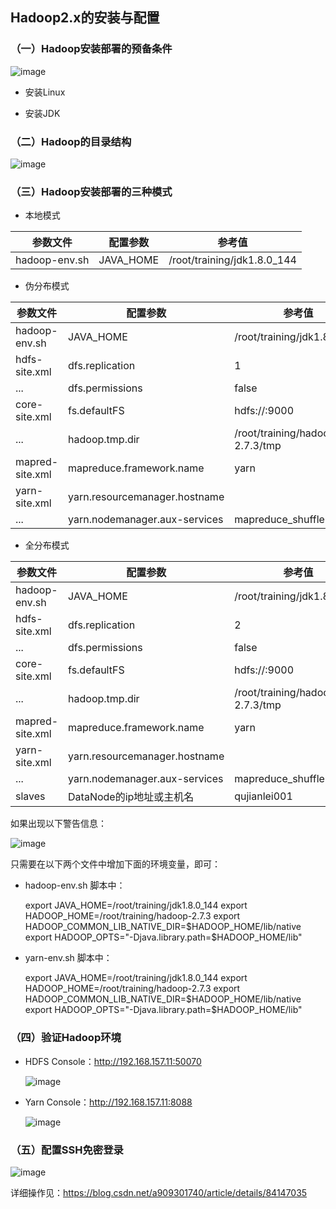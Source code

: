 ## Hadoop2.x的安装与配置

### （一）Hadoop安装部署的预备条件

![image](https://github.com/MrQuJL/hadoop-guide/blob/master/02-搭建Hadoop的环境/imgs/hadoop-logo.jpg)

* 安装Linux

* 安装JDK

### （二）Hadoop的目录结构

![image](https://github.com/MrQuJL/hadoop-guide/blob/master/02-搭建Hadoop的环境/imgs/hadoop.png)

### （三）Hadoop安装部署的三种模式

* 本地模式

参数文件 | 配置参数 | 参考值
---|---|---
hadoop-env.sh | JAVA_HOME | /root/training/jdk1.8.0_144

* 伪分布模式

参数文件 | 配置参数 | 参考值
---|---|---
hadoop-env.sh | JAVA_HOME | /root/training/jdk1.8.0_144
hdfs-site.xml | dfs.replication | 1
... | dfs.permissions | false
core-site.xml | fs.defaultFS | hdfs://<hostname>:9000
... | hadoop.tmp.dir | /root/training/hadoop-2.7.3/tmp
mapred-site.xml | mapreduce.framework.name | yarn
yarn-site.xml | yarn.resourcemanager.hostname | <hostname>
... | yarn.nodemanager.aux-services | mapreduce_shuffle

* 全分布模式

参数文件 | 配置参数 | 参考值
---|---|---
hadoop-env.sh | JAVA_HOME | /root/training/jdk1.8.0_144
hdfs-site.xml | dfs.replication | 2
... | dfs.permissions | false
core-site.xml | fs.defaultFS | hdfs://<hostname>:9000
... | hadoop.tmp.dir | /root/training/hadoop-2.7.3/tmp
mapred-site.xml | mapreduce.framework.name | yarn
yarn-site.xml | yarn.resourcemanager.hostname | <hostname>
... | yarn.nodemanager.aux-services | mapreduce_shuffle
slaves | DataNode的ip地址或主机名 | qujianlei001

如果出现以下警告信息：

![image](https://github.com/MrQuJL/hadoop-guide/blob/master/02-搭建Hadoop的环境/imgs/warn.png)

只需要在以下两个文件中增加下面的环境变量，即可：

* hadoop-env.sh 脚本中：

	export JAVA_HOME=/root/training/jdk1.8.0_144
	export HADOOP_HOME=/root/training/hadoop-2.7.3
	export HADOOP_COMMON_LIB_NATIVE_DIR=$HADOOP_HOME/lib/native
	export HADOOP_OPTS="-Djava.library.path=$HADOOP_HOME/lib"

* yarn-env.sh 脚本中：

	export JAVA_HOME=/root/training/jdk1.8.0_144
	export HADOOP_HOME=/root/training/hadoop-2.7.3
	export HADOOP_COMMON_LIB_NATIVE_DIR=$HADOOP_HOME/lib/native
	export HADOOP_OPTS="-Djava.library.path=$HADOOP_HOME/lib"

### （四）验证Hadoop环境

* HDFS Console：http://192.168.157.11:50070

	![image](https://github.com/MrQuJL/hadoop-guide/blob/master/02-搭建Hadoop的环境/imgs/HDFSConsole.png)

* Yarn Console：http://192.168.157.11:8088

	![image](https://github.com/MrQuJL/hadoop-guide/blob/master/02-搭建Hadoop的环境/imgs/YARNConsole.png)

### （五）配置SSH免密登录

![image](https://github.com/MrQuJL/hadoop-guide/blob/master/02-搭建Hadoop的环境/imgs/ssh.png)

详细操作见：https://blog.csdn.net/a909301740/article/details/84147035















